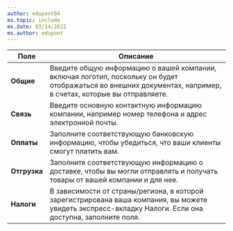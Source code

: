 ```yaml
---
author: edupont04
ms.topic: include
ms.date: 03/14/2022
ms.author: edupont
---
```

|Поле|Описание|  
|-------------|---------------------------------------|  
|**Общие**|Введите общую информацию о вашей компании, включая логотип, поскольку он будет отображаться во внешних документах, например, в счетах, которые вы отправляете. |  
|**Связь**|Введите основную контактную информацию компании, например номер телефона и адрес электронной почты.|  
|**Оплаты**| Заполните соответствующую банковскую информацию, чтобы убедиться, что ваши клиенты смогут платить вам.|  
|**Отгрузка**|Заполните соответствующую информацию о доставке, чтобы вы могли отправлять и получать товары от вашей компании и для нее.|  
|**Налоги**|В зависимости от страны/региона, в которой зарегистрирована ваша компания, вы можете увидеть экспресс-вкладку Налоги. Если она доступна, заполните поля.|  
